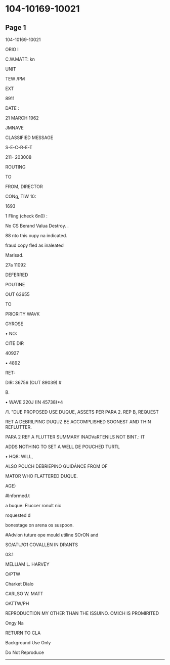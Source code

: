 # 104-10169-10021

## Page 1

104-10169-10021

ORIO I

C.W.MATT: kn

UNIT

TEW /PM

EXT

8911

DATE :

21 MARCH 1962

JMNAVE

CLASSIFIED MESSAGE

S-E-C-R-E-T

211- 203008

ROUTING

TO

FROM, DIRECTOR

CONg, TIW 10:

1693

1 Fling (check 6n0) :

No CS Berand Valua Destroy. .

88 nto this oupy na indicated.

fraud copy fled as inaleated

Marisad.

27a 11092

DEFERRED

POUTINE

OUT 63655

TO

PRIORITY WAVK

GYROSE

• NO:

CITE DIR

40927

• 4892

RET:

DIR: 36756 (OUT 89039) #

B.

• WAVE 220J (IN 45738)*4

/1. "DUE PROPOSED USE DUQUE, ASSETS PER PARA 2. REP B, REQUEST

RET A DEBRILPING DUQUZ BE ACCOMPLISHED SOONEST AND THIN REFLUTTER.

PARA 2 REF A FLUTTER SUMMARY INADVaRTENILS NOT BINT.: IT

ADDS NOTHING TO SET A WELL DE POUCHED TURTL

• HQ8: WILL,

ALSO POUCH DEBRIEPINO GUIDÁNCE FROM OF

MATOR WHO FLATTERED DUQUE.

AGE)

#Informed.t

a buque: Fluccer ronult nic

roquested d

bonestage on arena os suspoon.

#Advion tuture ope mould utiline SOrON and

SO/ATU/O1 COVALLEN IN DRANTS

03.1

MELLIAM L. HARVEY

O/PTW

Charket Dialo

CARLSO W. MATT

OATTW/PH

REPRODUCTION MY OTHER THAN THE ISSUINO. OMICH IS PROMIRITED

Ongy Na

RETURN TO CLA

Background Use Only

Do Not Reproduce

---

